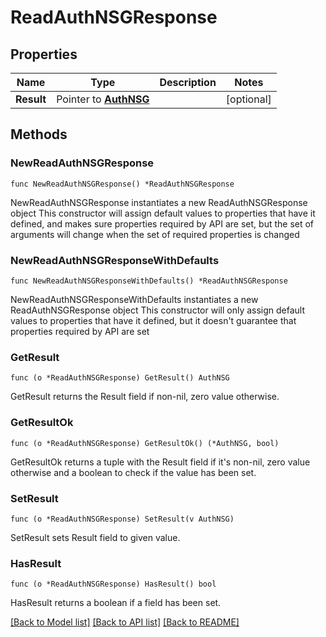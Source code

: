 # ReadAuthNSGResponse

## Properties

Name | Type | Description | Notes
------------ | ------------- | ------------- | -------------
**Result** | Pointer to [**AuthNSG**](AuthNSG.md) |  | [optional] 

## Methods

### NewReadAuthNSGResponse

`func NewReadAuthNSGResponse() *ReadAuthNSGResponse`

NewReadAuthNSGResponse instantiates a new ReadAuthNSGResponse object
This constructor will assign default values to properties that have it defined,
and makes sure properties required by API are set, but the set of arguments
will change when the set of required properties is changed

### NewReadAuthNSGResponseWithDefaults

`func NewReadAuthNSGResponseWithDefaults() *ReadAuthNSGResponse`

NewReadAuthNSGResponseWithDefaults instantiates a new ReadAuthNSGResponse object
This constructor will only assign default values to properties that have it defined,
but it doesn't guarantee that properties required by API are set

### GetResult

`func (o *ReadAuthNSGResponse) GetResult() AuthNSG`

GetResult returns the Result field if non-nil, zero value otherwise.

### GetResultOk

`func (o *ReadAuthNSGResponse) GetResultOk() (*AuthNSG, bool)`

GetResultOk returns a tuple with the Result field if it's non-nil, zero value otherwise
and a boolean to check if the value has been set.

### SetResult

`func (o *ReadAuthNSGResponse) SetResult(v AuthNSG)`

SetResult sets Result field to given value.

### HasResult

`func (o *ReadAuthNSGResponse) HasResult() bool`

HasResult returns a boolean if a field has been set.


[[Back to Model list]](../README.md#documentation-for-models) [[Back to API list]](../README.md#documentation-for-api-endpoints) [[Back to README]](../README.md)



